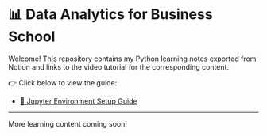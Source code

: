# 📊 Data Analytics for Business School

Welcome! This repository contains my Python learning notes exported from Notion and links to the video tutorial for the corresponding content.

👉 Click below to view the guide:

- [📒 Jupyter Environment Setup Guide](0-Setting%20Up%20Your%20Python%20Learning%20Lab%20with%20Jupyter.md)

---

More learning content coming soon!
